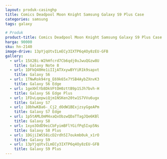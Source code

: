 ```yaml
---
layout: produk-casinghp
title: Comics Deadpool Moon Knight Samsung Galaxy S9 Plus Case
categories: samsung
tags: galaxy

# Produk
product-title: Comics Deadpool Moon Knight Samsung Galaxy S9 Plus Case
harga: 90000
sku: hn-2140
image-drive: 13pYjqUtvILmECy3IXTP6q4Oy8zEU-GFB
gallery:
  - url: 15X2Bi-W2hHfcrd7Cb6qdj0uJwuQGzw8U
    title: Galaxy Note 8
  - url: 1DFkQ40He1iIIjATXxywBYYiR1k9sapxt
    title: Galaxy S6
  - url: 1TNwRok94rg_E69k65x7YSB4AybZXnvK3
    title: Galaxy S6 Edge
  - url: 1geXHlYb8DkVFtOH0zttB9p1SJh7bvh-H
    title: Galaxy S6 Edge Plus
  - url: 1FDvLqepwiQjm1NSKen20tw1S7VVu6ugx
    title: Galaxy S7
  - url: 1ObhwKBa6-_Cj2_dOdW1BExjzsyGgeAPm
    title: Galaxy S7 Edge
  - url: 1p5tAMLOmM4xaQxObzwQDaTTagJQe6KBl
    title: Galaxy S8
  - url: 1xyo3OdD9eiCbFyimBFlYGifPq5Ixp5Ns
    title: Galaxy S8 Plus
  - url: 1DGjiIWS58icD2rdh5I7oukmb0uk_x1rO
    title: Galaxy S9
  - url: 13pYjqUtvILmECy3IXTP6q4Oy8zEU-GFB
    title: Galaxy S9 Plus
---
```

